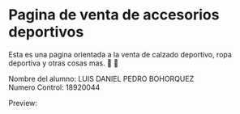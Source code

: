 # Pagina de venta de accesorios deportivos

Esta es una pagina orientada a la venta de calzado deportivo, ropa deportiva y otras cosas mas. 👟 👖

Nombre del alumno: LUIS DANIEL PEDRO BOHORQUEZ
<br/>
Numero Control: 18920044

Preview: 



